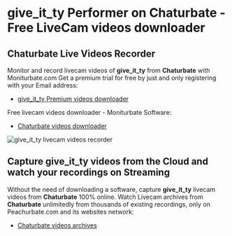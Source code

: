 # give_it_ty Performer on Chaturbate - Free LiveCam videos downloader

## Chaturbate Live Videos Recorder

Monitor and record livecam videos of **give_it_ty** from **Chaturbate** with Moniturbate.com
Get a premium trial for free by just and only registering with your Email address:
* [give_it_ty Premium videos downloader](https://moniturbate.com/request-demo-licence-key.html)

Free livecam videos downloader - Moniturbate Software:
* [Chaturbate videos downloader](https://moniturbate.com/moniturbate-download-software.html)

![give_it_ty livecam videos recorder](https://peachurnet.com/templates/moniturbate-software.png)


## Capture give_it_ty videos from the Cloud and watch your recordings on Streaming

Without the need of downloading a software, capture **give_it_ty** livecam videos from **Chaturbate** 100% online.
Watch Livecam archives from **Chaturbate** unlimitedly from thousands of existing recordings, only on Peachurbate.com and its websites network:
* [Chaturbate videos archives](https://peachurnet.com/)